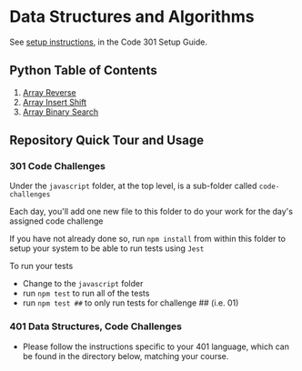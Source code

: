 # Data Structures and Algorithms

See [setup instructions](https://codefellows.github.io/setup-guide/code-301/2-code-challenges), in the Code 301 Setup Guide.

## Python Table of Contents

1. [Array Reverse](/python/docs/array_reverse/README.md)
1. [Array Insert Shift](/python/docs/array_insert_shift/README.md)
1. [Array Binary Search](/python/docs/array_binary_search/README.md)

## Repository Quick Tour and Usage

### 301 Code Challenges

Under the `javascript` folder, at the top level, is a sub-folder called `code-challenges`

Each day, you'll add one new file to this folder to do your work for the day's assigned code challenge

If you have not already done so, run `npm install` from within this folder to setup your system to be able to run tests using `Jest`

To run your tests

- Change to the `javascript` folder
- run `npm test` to run all of the tests
- run `npm test ##` to only run tests for challenge ## (i.e. 01)

### 401 Data Structures, Code Challenges

- Please follow the instructions specific to your 401 language, which can be found in the directory below, matching your course.
